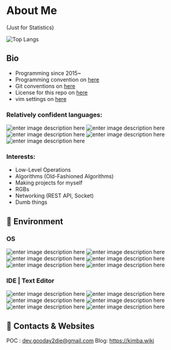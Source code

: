 # About Me
(Just for Statistics) 

![Top Langs](https://github-readme-stats.vercel.app/api/top-langs/?username=gooday2die&layout=compact)

## Bio
- Programming since 2015~
- Programming convention on [here](https://github.com/gooday2die/gooday2die/blob/main/Convention.md)
- Git conventions on [here](https://www.conventionalcommits.org/en/v1.0.0/) 
- License for this repo on [here](https://github.com/gooday2die/gooday2die/blob/main/LICENSE)
- vim settings on [here](https://gist.github.com/gooday2die/cffae88203bafc9f785257b4693212e9)

 ### Relatively confident languages:
![enter image description here](https://img.shields.io/badge/Python-FFD43B?style=for-the-badge&logo=python&logoColor=darkgreen) ![enter image description here](https://img.shields.io/badge/C-00599C?style=for-the-badge&logo=c&logoColor=white) ![enter image description here](https://img.shields.io/badge/C++-00599C?style=for-the-badge&logo=c%2b%2b&logoColor=white) ![enter image description here](https://img.shields.io/badge/Java-ED8B00?style=for-the-badge&logo=java&logoColor=white) ![enter image description here](https://img.shields.io/badge/Scratch-4D97FF?style=for-the-badge&logo=Scratch&logoColor=white)

### Interests:
- Low-Level Operations
- Algorithms (Old-Fashioned Algorithms)
- Making projects for myself
- RGBs
- Networking (REST API, Socket)
- Dumb things

## :page_facing_up: Environment
### OS
![enter image description here](https://img.shields.io/badge/Windows-0078D6?style=for-the-badge&logo=windows&logoColor=white) ![enter image description here](https://img.shields.io/badge/Linux-FCC624?style=for-the-badge&logo=linux&logoColor=black) ![enter image description here](https://img.shields.io/badge/iOS-000000?style=for-the-badge&logo=ios&logoColor=white) ![enter image description here](https://img.shields.io/badge/Ubuntu-E95420?style=for-the-badge&logo=ubuntu&logoColor=white) ![enter image description here](https://img.shields.io/badge/mac%20os-000000?style=for-the-badge&logo=apple&logoColor=white) ![enter image description here](https://img.shields.io/badge/OpenWrt-00B5E2?style=for-the-badge&logo=OpenWrt&logoColor=white)


### IDE | Text Editor
![enter image description here](https://img.shields.io/badge/VIM-%2311AB00.svg?&style=for-the-badge&logo=vim&logoColor=white) ![enter image description here](https://img.shields.io/badge/Visual_Studio-5C2D91?style=for-the-badge&logo=visual%20studio&logoColor=white) ![enter image description here](https://img.shields.io/badge/IntelliJIDEA-000000.svg?style=for-the-badge&logo=intellij-idea&logoColor=white) ![enter image description here](https://img.shields.io/badge/Notepad++-90E59A.svg?style=for-the-badge&logo=notepad%2b%2b&logoColor=black) ![enter image description here](https://img.shields.io/badge/PyCharm-000000.svg?&style=for-the-badge&logo=PyCharm&logoColor=white) ![enter image description here](https://img.shields.io/badge/Xcode-007ACC?style=for-the-badge&logo=Xcode&logoColor=white)


## :e-mail: Contacts & Websites
POC : dev.gooday2die@gmail.com
Blog: https://kimba.wiki
